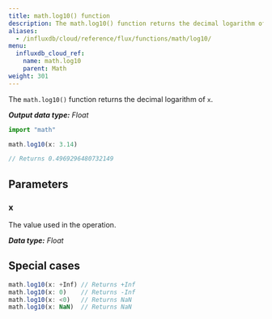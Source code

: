 ```yaml
---
title: math.log10() function
description: The math.log10() function returns the decimal logarithm of `x`.
aliases:
  - /influxdb/cloud/reference/flux/functions/math/log10/
menu:
  influxdb_cloud_ref:
    name: math.log10
    parent: Math
weight: 301
---
```


The `math.log10()` function returns the decimal logarithm of `x`.

_**Output data type:** Float_

```js
import "math"

math.log10(x: 3.14)

// Returns 0.4969296480732149
```

## Parameters

### x
The value used in the operation.

_**Data type:** Float_

## Special cases
```js
math.log10(x: +Inf) // Returns +Inf
math.log10(x: 0)    // Returns -Inf
math.log10(x: <0)   // Returns NaN
math.log10(x: NaN)  // Returns NaN
```
